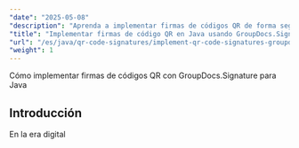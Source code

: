 ```yaml
---
"date": "2025-05-08"
"description": "Aprenda a implementar firmas de códigos QR de forma segura con GroupDocs.Signature para Java. Esta guía abarca la configuración, la personalización y las aplicaciones prácticas."
"title": "Implementar firmas de código QR en Java usando GroupDocs.Signature"
"url": "/es/java/qr-code-signatures/implement-qr-code-signatures-groupdocs-signature-java/"
"weight": 1
---
```


Cómo implementar firmas de códigos QR con GroupDocs.Signature para Java

## Introducción

En la era digital